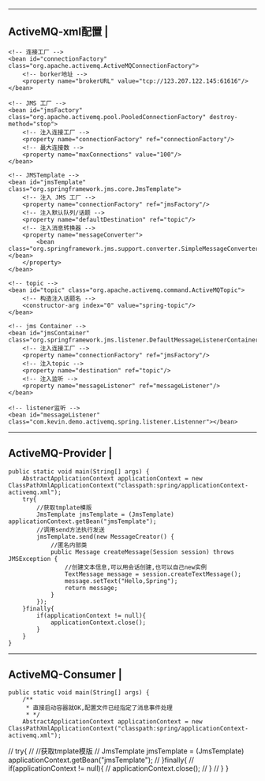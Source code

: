 ----------------------------
ActiveMQ-xml配置			|
----------------------------
	<!-- 连接工厂 -->
	<bean id="connectionFactory" class="org.apache.activemq.ActiveMQConnectionFactory">
		<!-- borker地址 -->
		<property name="brokerURL" value="tcp://123.207.122.145:61616"/>
	</bean>
	
	<!-- JMS 工厂 -->
	<bean id="jmsFactory" class="org.apache.activemq.pool.PooledConnectionFactory" destroy-method="stop">
		<!-- 注入连接工厂 -->
		<property name="connectionFactory" ref="connectionFactory"/>	
		<!-- 最大连接数 -->
		<property name="maxConnections" value="100"/>
	</bean>
	
	<!-- JMSTemplate -->
	<bean id="jmsTemplate" class="org.springframework.jms.core.JmsTemplate">
		<!-- 注入 JMS 工厂 -->
		<property name="connectionFactory" ref="jmsFactory"/>
		<!-- 注入默认队列/话题 -->
		<property name="defaultDestination" ref="topic"/>
		<!-- 注入消息转换器 -->
		<property name="messageConverter">
			<bean class="org.springframework.jms.support.converter.SimpleMessageConverter"></bean>
		</property>
	</bean>
	
	<!-- topic -->
	<bean id="topic" class="org.apache.activemq.command.ActiveMQTopic">
		<!-- 构造注入话题名 -->
		<constructor-arg index="0" value="spring-topic"/>
	</bean>
	
	<!-- jms Container -->
	<bean id="jmsContainer" class="org.springframework.jms.listener.DefaultMessageListenerContainer">
		<!-- 注入连接工厂 -->
		<property name="connectionFactory" ref="jmsFactory"/>
		<!-- 注入topic -->
		<property name="destination" ref="topic"/>
		<!-- 注入监听 -->
		<property name="messageListener" ref="messageListener"/>
	</bean>
	
	<!-- listener监听 -->
	<bean id="messageListener" class="com.kevin.demo.activemq.spring.listener.Listenner"></bean>


----------------------------
ActiveMQ-Provider			|
----------------------------
	public static void main(String[] args) {
		AbstractApplicationContext applicationContext = new ClassPathXmlApplicationContext("classpath:spring/applicationContext-activemq.xml");
		try{
			//获取tmplate模版
			JmsTemplate jmsTemplate = (JmsTemplate) applicationContext.getBean("jmsTemplate");
			//调用send方法执行发送
			jmsTemplate.send(new MessageCreator() {
				//匿名内部类
				public Message createMessage(Session session) throws JMSException {
					//创建文本信息,可以用会话创建,也可以自己new实例
					TextMessage message = session.createTextMessage();
					message.setText("Hello,Spring");
					return message;
				}
			});
		}finally{
			if(applicationContext != null){
				applicationContext.close();
			}
		}
	}


----------------------------
ActiveMQ-Consumer			|
----------------------------
	public static void main(String[] args) {
		/**
		 * 直接启动容器就OK,配置文件已经指定了消息事件处理
		 * */
		AbstractApplicationContext applicationContext = new ClassPathXmlApplicationContext("classpath:spring/applicationContext-activemq.xml");
//		try{
//			//获取tmplate模版
//			JmsTemplate jmsTemplate = (JmsTemplate) applicationContext.getBean("jmsTemplate");
//		}finally{
//			if(applicationContext != null){
//				applicationContext.close();
//			}
//		}
	}